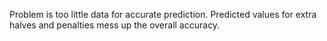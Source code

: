 Problem is too little data for accurate prediction.
Predicted values for extra halves and penalties mess up the overall accuracy.
